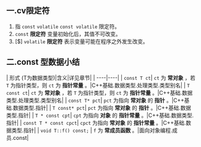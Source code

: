 ## 一.cv限定符

1.	指 `const` `volatile` `const volatile` 限定符。
2.	`const` **限定符** 变量初始化后，其值不可改变。
3.	[$] `volatile` **限定符** 表示变量可能在程序之外发生改变。

## 二.const 型数据小结

|  形式 (T为数据类型)|含义|详见章节|
|  ----|----|
|  `const T ct`| `ct` 为 **常对象** ，若 `T` 为指针类型，则 `ct` 为 **指针常量** 。|C++基础.数据类型.处理类型.类型别名|
|  `T const ct`| `ct` 为 **常对象** ，若 `T` 为指针类型，则 `ct` 为 **指针常量** 。|C++基础.数据类型.处理类型.类型别名|
|  `const T* pct`| `pct` 为指向 **常对象** 的 **指针** 。|C++基础.数据类型.指针|
|  `T const* pct`| `pct` 为指向 **常对象** 的 **指针** 。|C++基础.数据类型.指针|
|  `T * const cpt`| `cpt` 为指向 **对象** 的 **指针常量** 。|C++基础.数据类型.指针|
|  `const T * const cpct`| `cpct` 为指向 **常对象** 的 **指针常量** 。|C++基础.数据类型.指针|
|  `void T::f() const;` | `f` 为 **常成员函数** 。|面向对象编程.成员.const|

